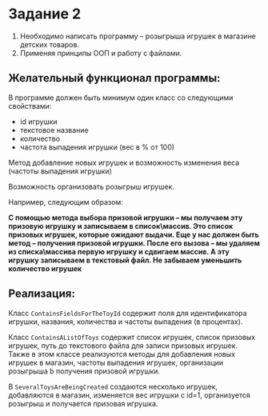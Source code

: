 # Задание 2
 
1. Необходимо написать программу – розыгрыша игрушек в магазине детских товаров.
2. Применяя принципы ООП и работу с файлами.
 
## Желательный функционал программы:
В программе должен быть минимум один класс со следующими свойствами:
- id игрушки
- текстовое название
- количество
- частота выпадения игрушки (вес в % от 100)
 


Метод добавление новых игрушек и возможность изменения веса (частоты выпадения игрушки)


Возможность организовать розыгрыш игрушек.


Например, следующим образом:


**С помощью метода выбора призовой игрушки – мы получаем эту призовую игрушку и записываем в список\массив.
Это список призовых игрушек, которые ожидают выдачи.
Еще у нас должен быть метод – получения призовой игрушки.
После его вызова – мы удаляем из списка\массива первую игрушку и сдвигаем массив. А эту игрушку записываем в текстовый файл.
Не забываем уменьшить количество игрушек**

## Реализация:

Класс `ContainsFieldsForTheToyId` содержит поля для идентификатора игрушки, названия, количества и частоты выпадения (в процентах).

Класс `ContainsAListOfToys` содержит список игрушек, список призовых игрушек, путь до текстового файла для записи призовых игрушек. Также в этом классе реализуются методы для добавления новых игрушек в магазин, частоты выпадения игрушек, организации розыгрыша b получения призовой игрушки.

В `SeveralToysAreBeingCreated` создаются несколько игрушек, добавляются в магазин, изменяется вес игрушки с id=1, организуется розыгрыш и получается призовая игрушка.



